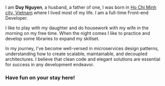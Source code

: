 I am **Duy Nguyen**, a husband, a father of one, I was born in
[Ho Chi Minh city, Vietnam](https://en.wikipedia.org/wiki/Ho_Chi_Minh_City) where I lived most of my
life. I am a full-time Front-end Developer.

I like to play with my daughter and do housework with my wife in the morning on my free time. When
the night comes I like to practice and develop some libraries to expand my skillset.

In my journey, I've become well-versed in microservices design patterns, understanding how to create
scalable, maintainable, and decoupled architectures. I believe that clean code and elegant solutions
are essential for success in any development endeavor.

### **Have fun on your stay here!**
